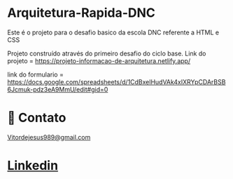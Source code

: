 # Arquitetura-Rapida-DNC
Este é o projeto para o desafio basico da escola DNC referente a HTML e CSS

Projeto construído através do primeiro desafio do ciclo base.
Link do projeto = https://projeto-informacao-de-arquitetura.netlify.app/

link do formulario = https://docs.google.com/spreadsheets/d/1CdBxelHudVAk4xIXRYpCDArBSB6Jcmuk-pdz3eA9MmU/edit#gid=0

  # 💙 Contato

Vitordejesus989@gmail.com

[Linkedin]( (https://www.linkedin.com/in/vitor-de-jesus-maia-5804581b8/)https://www.linkedin.com/in/vitor-de-jesus-maia-5804581b8/)
=======
